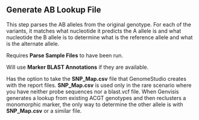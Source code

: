 ## Generate AB Lookup File

This step parses the AB alleles from the original genotype. For each of the variants, it matches what nucleotide it predicts the A allele is and what nucleotide the B allele is to determine what is the reference allele and what is the alternate allele.

Requires **Parse Sample Files** to have been run.

Will use **Marker BLAST Annotations** if they are available.

Has the option to take the **SNP\_Map.csv** file that GenomeStudio creates with the report files. **SNP\_Map.csv** is used only in the rare scenario where you have neither probe sequences nor a blast.vcf file. When Genvisis generates a lookup from existing ACGT genotypes and then reclusters a monomorphic marker, the only way to determine the other allele is with **SNP\_Map.csv** or a similar file.
